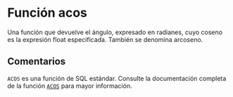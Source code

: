 ﻿---
SidebarGroup: "Funciones matemáticas"
Autogenerated: true
---

# Función  acos


Una función que devuelve el ángulo, expresado en radianes, cuyo coseno es la expresión float especificada. También se denomina arcoseno.

## Comentarios

`ACOS` es una función de SQL estándar. Consulte la documentación completa de la función [`ACOS`](https://learn.microsoft.com/es-es/sql/t-sql/functions/acos-transact-sql) para mayor información.
